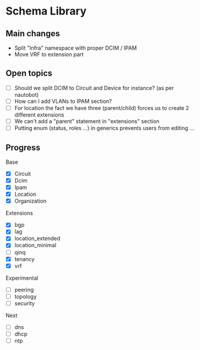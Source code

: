 # Schema Library

## Main changes

- Split "Infra" namespace with proper DCIM / IPAM
- Move VRF to extension part

## Open topics

-[ ] Should we split DCIM to Circuit and Device for instance? (as per nautobot)
-[ ] How can I add VLANs to IPAM section?
-[ ] For location the fact we have three (parent/child) forces us to create 2 different extensions
-[ ] We can't add a "parent" statement in "extensions" section
-[ ] Putting enum (status, roles ...) in generics prevents users from editing ...

## Progress

Base
-[x] Circuit
-[x] Dcim
-[x] Ipam
-[x] Location
-[x] Organization

Extensions
-[x] bgp
-[x] lag
-[x] location_extended
-[x] location_minimal
-[ ] qinq
-[x] tenancy
-[x] vrf

Experimental
-[ ] peering
-[ ] topology
-[ ] security

Next
-[ ] dns
-[ ] dhcp
-[ ] ntp
